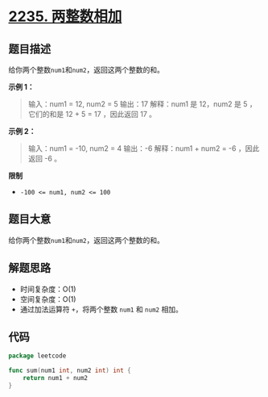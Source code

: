 # [2235. 两整数相加](https://leetcode.cn/problems/add-two-integers/)

## 题目描述

给你两个整数`num1`和`num2`，返回这两个整数的和。

**示例 1：**

> 输入：num1 = 12, num2 = 5
> 输出：17
> 解释：num1 是 12，num2 是 5 ，它们的和是 12 + 5 = 17 ，因此返回 17 。

**示例 2：**

> 输入：num1 = -10, num2 = 4
> 输出：-6
> 解释：num1 + num2 = -6 ，因此返回 -6 。

**限制**

* `-100 <= num1, num2 <= 100 `

## 题目大意

给你两个整数`num1`和`num2`，返回这两个整数的和。

## 解题思路

* 时间复杂度：O(1)
* 空间复杂度：O(1)
* 通过加法运算符 `+`，将两个整数 `num1` 和 `num2` 相加。

## 代码

```go
package leetcode

func sum(num1 int, num2 int) int {
	return num1 + num2
}
```
